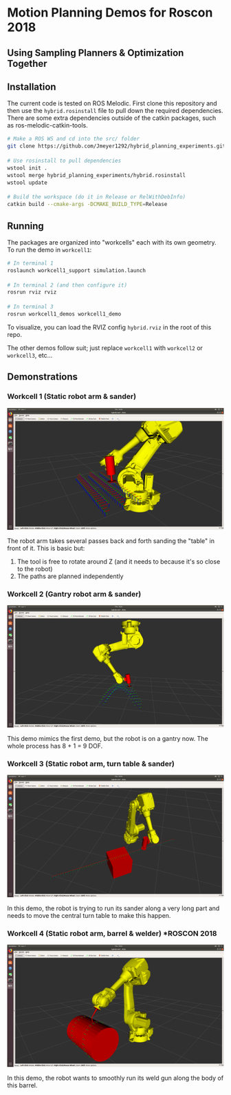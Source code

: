 # Motion Planning Demos for Roscon 2018
## Using Sampling Planners & Optimization Together

## Installation

The current code is tested on ROS Melodic. First clone this repository and then use the
`hybrid.rosinstall` file to pull down the required dependencies. There are some extra
dependencies outside of the catkin packages, such as ros-melodic-catkin-tools.

```bash
# Make a ROS WS and cd into the src/ folder
git clone https://github.com/Jmeyer1292/hybrid_planning_experiments.git

# Use rosinstall to pull dependencies
wstool init .
wstool merge hybrid_planning_experiments/hybrid.rosinstall
wstool update

# Build the workspace (do it in Release or RelWithDebInfo)
catkin build --cmake-args -DCMAKE_BUILD_TYPE=Release
```

## Running
The packages are organized into "workcells" each with its own geometry. To run the demo in `workcell1`:

```bash
# In terminal 1
roslaunch workcell1_support simulation.launch

# In terminal 2 (and then configure it)
rosrun rviz rviz

# In terminal 3
rosrun workcell1_demos workcell1_demo
```

To visualize, you can load the RVIZ config `hybrid.rviz` in the root of this repo.

The other demos follow suit; just replace `workcell1` with `workcell2` or `workcell3`, etc...

## Demonstrations

### Workcell 1 (Static robot arm & sander)
![Demo 1](docs/demo1.png)

The robot arm takes several passes back and forth sanding the "table" in front of it. This is basic but:
 1. The tool is free to rotate around Z (and it needs to because it's so close to the robot)
 2. The paths are planned independently

### Workcell 2 (Gantry robot arm & sander)
![Demo 2](docs/demo2.png)

This demo mimics the first demo, but the robot is on a gantry now. The whole process has 8 + 1 = 9 DOF.

### Workcell 3 (Static robot arm, turn table & sander)
![Demo 3](docs/demo3.png)

In this demo, the robot is trying to run its sander along a very long part and needs to move the central turn
table to make this happen.

### Workcell 4 (Static robot arm, barrel & welder) *ROSCON 2018
![Demo 4](docs/demo4.png)

In this demo, the robot wants to smoothly run its weld gun along the body of this barrel.

